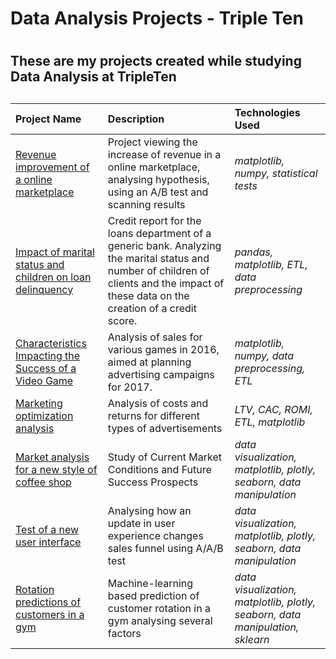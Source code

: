 # Data Analysis Projects - Triple Ten <h1> 
## These are my projects created while studying Data Analysis at TripleTen <h2>

**Project Name**   | **Description**   | **Technologies Used**
:------------      | :-----------      | :--------
[Revenue improvement of a online marketplace](https://github.com/GabrielAmoroso/tripleten_dataanalysis/blob/main/ab_test_project.ipynb) | Project viewing the increase of revenue in a online marketplace, analysing hypothesis, using an A/B test and scanning results | *matplotlib, numpy, statistical tests*
[Impact of marital status and children on loan delinquency](https://github.com/GabrielAmoroso/tripleten_dataanalysis/blob/main/bank_credit_project.ipynb) | Credit report for the loans department of a generic bank. Analyzing the marital status and number of children of clients and the impact of these data on the creation of a credit score. | *pandas, matplotlib, ETL, data preprocessing*
[Characteristics Impacting the Success of a Video Game](https://github.com/GabrielAmoroso/tripleten_dataanalysis/blob/main/games_sales_project.ipynb) | Analysis of sales for various games in 2016, aimed at planning advertising campaigns for 2017. | *matplotlib, numpy, data preprocessing, ETL*
[Marketing optimization analysis](https://github.com/GabrielAmoroso/tripleten_dataanalysis/blob/main/marketing_project.ipynb)| Analysis of costs and returns for different types of advertisements | *LTV, CAC, ROMI, ETL, matplotlib*
[Market analysis for a new style of coffee shop](https://github.com/GabrielAmoroso/tripleten_dataanalysis/blob/main/market_analysis_project.ipynb)| Study of Current Market Conditions and Future Success Prospects | *data visualization, matplotlib, plotly, seaborn, data manipulation*
[Test of a new user interface](https://github.com/GabrielAmoroso/tripleten_dataanalysis/blob/main/sales_aab_test_project.ipynb)| Analysing how an update in user experience changes sales funnel using A/A/B test | *data visualization, matplotlib, plotly, seaborn, data manipulation*
[Rotation predictions of customers in a gym](https://github.com/GabrielAmoroso/tripleten_dataanalysis/blob/main/ml_predictions_project.ipynb)| Machine-learning based prediction of customer rotation in a gym analysing several factors | *data visualization, matplotlib, plotly, seaborn, data manipulation, sklearn*
